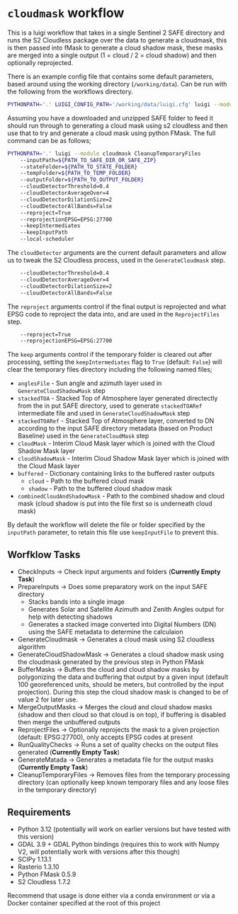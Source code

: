 # `cloudmask` workflow

This is a luigi workflow that takes in a single Sentinel 2 SAFE directory and runs the S2 Cloudless package over the data to generate a cloudmask, this is then passed into fMask to generate a cloud shadow mask, these masks are merged into a single output (1 = cloud / 2 = cloud shadow) and then optionally reprojected. 

There is an example config file that contains some default parameters, based around using the working directory (`/working/data`). Can be run with the following from the workflows directory.

```bash
PYTHONPATH='.' LUIGI_CONFIG_PATH='/working/data/luigi.cfg' luigi --module cloudmask CleanupTemporaryFiles --inputPath=/working/data/S2A_MSIL1C_20240505T110621_N0510_R137_T30UXD_20240505T131002.SAFE --local-scheduler
```

Assuming you have a downloaded and unzipped SAFE folder to feed it should run through to generating a cloud mask using s2 cloudless and then use that to try and generate a cloud mask using python FMask. The full command can be as follows;

```bash
PYTHONPATH='.' luigi --module cloudmask CleanupTemporaryFiles
    --inputPath=${PATH_TO_SAFE_DIR_OR_SAFE_ZIP}
    --stateFolder=${PATH_TO_STATE_FOLDER}
    --tempFolder=${PATH_TO_TEMP_FOLDER}
    --outputFolder=${PATH_TO_OUTPUT_FOLDER}
    --cloudDetectorThreshold=0.4
    --cloudDetectorAverageOver=4
    --cloudDetectorDilationSize=2
    --cloudDetectorAllBands=False
    --reproject=True
    --reprojectionEPSG=EPSG:27700
    --keepIntermediates
    --keepInputPath
    --local-scheduler
```

The `cloudDetector` arguments are the current default parameters and allow us to tweak the S2 Cloudless process, used in the `GenerateCloudmask` step.

```bash
    --cloudDetectorThreshold=0.4
    --cloudDetectorAverageOver=4
    --cloudDetectorDilationSize=2
    --cloudDetectorAllBands=False
```

The `reproject` arguments control if the final output is reprojected and what EPSG code to reproject the data into, and are used in the `ReprojectFiles` step.

```bash
    --reproject=True
    --reprojectionEPSG=EPSG:27700
```

The `keep` arguments control if the temporary folder is cleared out after processing, setting the `keepIntermediates` flag to `True` (default: `False`) will clear the temporary files directory including the following named files; 

- `anglesFile` - Sun angle and azimuth layer used in `GenerateCloudShadowMask` step
- `stackedTOA` - Stacked Top of Atmosphere layer generated directectly from the in put SAFE directory, used to generate `stackedTOARef` intermediate file and used in `GenerateCloudShadowMask` step
- `stackedTOARef` - Stacked Top of Atmosphere layer, converted to DN according to the input SAFE directory metadata (based on Product Baseline) used in the `GenerateCloudMask` step
- `cloudMask` - Interim Cloud Mask layer which is joined with the Cloud Shadow Mask layer
- `cloudShadowMask` - Interim Cloud Shadow Mask layer which is joined with the Cloud Mask layer
- `buffered` - Dictionary containing links to the buffered raster outputs
    - `cloud` - Path to the buffered cloud mask
    - `shadow` - Path to the buffered cloud shadow mask
- `combinedCloudAndShadowMask` - Path to the combined shadow and cloud mask (cloud shadow is put into the file first so is underneath cloud mask)

By default the workflow will delete the file or folder specified by the `inputPath` parameter, to retain this file use `keepInputFile` to prevent this.

## Worfklow Tasks

- CheckInputs -> Check input arguments and folders (**Currently Empty Task**)
- PrepareInputs -> Does some preparatory work on the input SAFE directory
    - Stacks bands into a single image
    - Generates Solar and Satellite Azimuth and Zenith Angles output for help with detecting shadows
    - Generates a stacked image converted into Digital Numbers (DN) using the SAFE metadata to determine the calculaion
- GenerateCloudmask -> Generates a cloud mask using S2 cloudless algorithm
- GenerateCloudShadowMask -> Generates a cloud shadow mask using the cloudmask generated by the previous step in Python FMask
- BufferMasks -> Buffers the cloud and cloud shadow masks by polygonizing the data and buffering that output by a given input (default 100 georeferenced units, should be meters, but controlled by the input projection). During this step the cloud shadow mask is changed to be of value 2 for later use.
- MergeOutputMasks -> Merges the cloud and cloud shadow masks (shadow and then cloud so that cloud is on top), if buffering is disabled then merge the unbuffered outputs
- ReprojectFiles -> Optionally reprojects the mask to a given projection (default: EPSG:27700), only accepts EPSG codes at present
- RunQualityChecks -> Runs a set of quality checks on the output files generated (**Currently Empty Task**)
- GenerateMatada -> Generates a metadata file for the output masks (**Currently Empty Task**)
- CleanupTemporaryFiles -> Removes files from the temporary processing directory (can optionally keep known temporary files and any loose files in the temporary directory)

## Requirements

- Python 3.12 (potentially will work on earlier versions but have tested with this version)
- GDAL 3.9 + GDAL Python bindings (requires this to work with Numpy V2, will potentially work with versions after this though)
- SCIPy 1.13.1
- Rasterio 1.3.10
- Python FMask 0.5.9
- S2 Cloudless 1.7.2

Recommend that usage is done either via a conda environment or via a Docker container specified at the root of this project